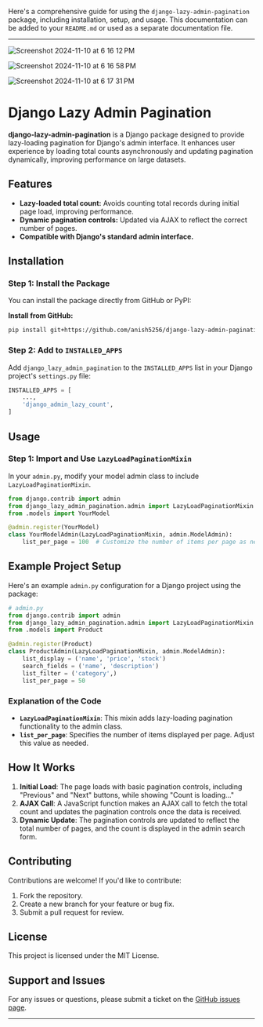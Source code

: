 Here's a comprehensive guide for using the `django-lazy-admin-pagination` package, including installation, setup, and usage. This documentation can be added to your `README.md` or used as a separate documentation file.

---

![Screenshot 2024-11-10 at 6 16 12 PM](https://github.com/user-attachments/assets/74eea2f5-4411-4811-a864-00b0608e579d)

![Screenshot 2024-11-10 at 6 16 58 PM](https://github.com/user-attachments/assets/695888ad-449c-4a4e-8658-6f6d6c741e66)

![Screenshot 2024-11-10 at 6 17 31 PM](https://github.com/user-attachments/assets/17ddc341-b3a6-4dab-a41b-200d4b7abffe)


# Django Lazy Admin Pagination

**django-lazy-admin-pagination** is a Django package designed to provide lazy-loading pagination for Django's admin interface. It enhances user experience by loading total counts asynchronously and updating pagination dynamically, improving performance on large datasets.

## Features

- **Lazy-loaded total count:** Avoids counting total records during initial page load, improving performance.
- **Dynamic pagination controls:** Updated via AJAX to reflect the correct number of pages.
- **Compatible with Django's standard admin interface.**

## Installation

### Step 1: Install the Package

You can install the package directly from GitHub or PyPI:

**Install from GitHub:**

```bash
pip install git+https://github.com/anish5256/django-lazy-admin-pagination.git
```

### Step 2: Add to `INSTALLED_APPS`

Add `django_lazy_admin_pagination` to the `INSTALLED_APPS` list in your Django project's `settings.py` file:

```python
INSTALLED_APPS = [
    ...,
    'django_admin_lazy_count',
]
```

## Usage

### Step 1: Import and Use `LazyLoadPaginationMixin`

In your `admin.py`, modify your model admin class to include `LazyLoadPaginationMixin`.

```python
from django.contrib import admin
from django_lazy_admin_pagination.admin import LazyLoadPaginationMixin
from .models import YourModel

@admin.register(YourModel)
class YourModelAdmin(LazyLoadPaginationMixin, admin.ModelAdmin):
    list_per_page = 100  # Customize the number of items per page as needed
```


## Example Project Setup

Here's an example `admin.py` configuration for a Django project using the package:

```python
# admin.py
from django.contrib import admin
from django_lazy_admin_pagination.admin import LazyLoadPaginationMixin
from .models import Product

@admin.register(Product)
class ProductAdmin(LazyLoadPaginationMixin, admin.ModelAdmin):
    list_display = ('name', 'price', 'stock')
    search_fields = ('name', 'description')
    list_filter = ('category',)
    list_per_page = 50
```

### Explanation of the Code

- **`LazyLoadPaginationMixin`**: This mixin adds lazy-loading pagination functionality to the admin class.
- **`list_per_page`**: Specifies the number of items displayed per page. Adjust this value as needed.



## How It Works

1. **Initial Load**: The page loads with basic pagination controls, including "Previous" and "Next" buttons, while showing "Count is loading..."
2. **AJAX Call**: A JavaScript function makes an AJAX call to fetch the total count and updates the pagination controls once the data is received.
3. **Dynamic Update**: The pagination controls are updated to reflect the total number of pages, and the count is displayed in the admin search form.

## Contributing

Contributions are welcome! If you'd like to contribute:

1. Fork the repository.
2. Create a new branch for your feature or bug fix.
3. Submit a pull request for review.

## License

This project is licensed under the MIT License.

## Support and Issues

For any issues or questions, please submit a ticket on the [GitHub issues page]([https://github.com/anish5256/django-admin-lazy-count.git/issues](https://github.com/anish5256/django-admin-lazy-count/issues)).

---
